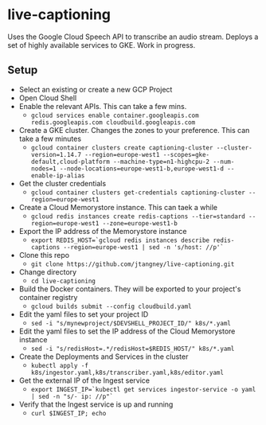 # live-captioning
Uses the Google Cloud Speech API to transcribe an audio stream. Deploys a set of highly available services to GKE. Work in progress.

## Setup
* Select an existing or create a new GCP Project
* Open Cloud Shell
* Enable the relevant APIs. This can take a few mins.
  * ``gcloud services enable container.googleapis.com redis.googleapis.com cloudbuild.googleapis.com``
* Create a GKE cluster. Changes the zones to your preference. This can take a few minutes
  * ``gcloud container clusters create captioning-cluster --cluster-version=1.14.7 --region=europe-west1 --scopes=gke-default,cloud-platform --machine-type=n1-highcpu-2 --num-nodes=1 --node-locations=europe-west1-b,europe-west1-d --enable-ip-alias``
* Get the cluster credentials
  * ```gcloud container clusters get-credentials captioning-cluster --region=europe-west1```
* Create a Cloud Memorystore instance. This can taek a while
  * ```gcloud redis instances create redis-captions --tier=standard --region=europe-west1 --zone=europe-west1-b```
* Export the IP address of the Memorystore instance
  * ```export REDIS_HOST=`gcloud redis instances describe redis-captions --region=europe-west1 | sed -n 's/host: //p'` ```
* Clone this repo
  * ```git clone https://github.com/jtangney/live-captioning.git```
* Change directory
  * ```cd live-captioning```
* Build the Docker containers. They will be exported to your project's container registry
  * ```gcloud builds submit --config cloudbuild.yaml```
* Edit the yaml files to set your project ID
  * ```sed -i "s/mynewproject/$DEVSHELL_PROJECT_ID/" k8s/*.yaml```
* Edit the yaml files to set the IP address of the Cloud Memorystore instance
  * ```sed -i "s/redisHost=.*/redisHost=$REDIS_HOST/" k8s/*.yaml```
* Create the Deployments and Services in the cluster
  * ```kubectl apply -f k8s/ingestor.yaml,k8s/transcriber.yaml,k8s/editor.yaml```
* Get the external IP of the Ingest service
  * ```export INGEST_IP=`kubectl get services ingestor-service -o yaml | sed -n "s/- ip: //p"` ```
* Verify that the Ingest service is up and running
  * ```curl $INGEST_IP; echo```
